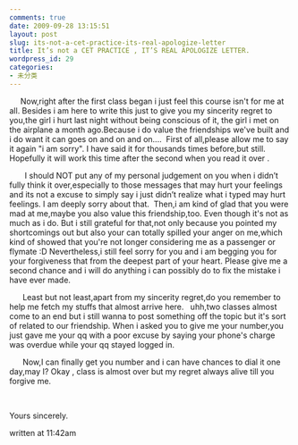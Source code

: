 ```yaml
---
comments: true
date: 2009-09-28 13:15:51
layout: post
slug: its-not-a-cet-practice-its-real-apologize-letter
title: It’s not a CET PRACTICE , IT’S REAL APOLOGIZE LETTER.
wordpress_id: 29
categories:
- 未分类
---
```


     Now,right after the first class began i just feel this course isn't for me at all. Besides i am here to write this just to give you my sincerity regret to you,the girl i hurt last night without being conscious of it, the girl i met on the airplane a month ago.Because i do value the friendships we've built and i do want it can goes on and on and on....  First of all,please allow me to say it again "i am sorry". I have said it for thousands times before,but still. Hopefully it will work this time after the second when you read it over . 

       I should NOT put any of my personal judgement on you when i didn’t fully think it over,especially to those messages that may hurt your feelings and its not a excuse to simply say i just didn’t realize what i typed may hurt feelings. I am deeply sorry about that.  Then,i am kind of glad that you were mad at me,maybe you also value this friendship,too. Even though it's not as much as i do. But i still grateful for that,not only because you pointed my shortcomings out but also your can totally spilled your anger on me,which kind of showed that you're not longer considering me as a passenger or flymate :D Nevertheless,i still feel sorry for you and i am begging you for your forgiveness that from the deepest part of your heart. Please give me a second chance and i will do anything i can possibly do to fix the mistake i have ever made. 

      Least but not least,apart from my sincerity regret,do you remember to help me fetch my stuffs that almost arrive here.   uhh,two classes almost come to an end but i still wanna to post something off the topic but it's sort of related to our friendship. When i asked you to give me your number,you just gave me your qq with a poor excuse by saying your phone's charge was overdue while your qq stayed logged in.

      Now,I can finally get you number and i can have chances to dial it one day,may I? Okay , class is almost over but my regret always alive till you forgive me.

 

Yours sincerely. 

written at 11:42am

 
